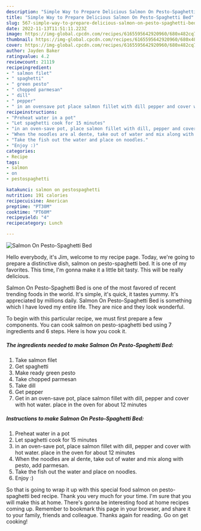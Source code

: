 ```yaml
---
description: "Simple Way to Prepare Delicious Salmon On Pesto-Spaghetti Bed"
title: "Simple Way to Prepare Delicious Salmon On Pesto-Spaghetti Bed"
slug: 567-simple-way-to-prepare-delicious-salmon-on-pesto-spaghetti-bed
date: 2022-11-13T11:51:11.223Z
image: https://img-global.cpcdn.com/recipes/6165595642920960/680x482cq70/salmon-on-pesto-spaghetti-bed-recipe-main-photo.jpg
thumbnail: https://img-global.cpcdn.com/recipes/6165595642920960/680x482cq70/salmon-on-pesto-spaghetti-bed-recipe-main-photo.jpg
cover: https://img-global.cpcdn.com/recipes/6165595642920960/680x482cq70/salmon-on-pesto-spaghetti-bed-recipe-main-photo.jpg
author: Jayden Baker
ratingvalue: 4.2
reviewcount: 21119
recipeingredient:
- " salmon filet"
- " spaghetti"
- " green pesto"
- " chopped parmesan"
- " dill"
- " pepper"
- " in an ovensave pot place salmon fillet with dill pepper and cover with hot water place in the oven for about 12 minutes"
recipeinstructions:
- "Preheat water in a pot"
- "Let spaghetti cook for 15 minutes"
- "in an oven-save pot, place salmon fillet with dill, pepper and cover with hot water. place in the oven for about 12 minutes"
- "When the noodles are al dente, take out of water and mix along with pesto, add parmesan."
- "Take the fish out the water and place on noodles."
- "Enjoy :)"
categories:
- Recipe
tags:
- salmon
- on
- pestospaghetti

katakunci: salmon on pestospaghetti 
nutrition: 191 calories
recipecuisine: American
preptime: "PT30M"
cooktime: "PT60M"
recipeyield: "4"
recipecategory: Lunch

---
```



![Salmon On Pesto-Spaghetti Bed](https://img-global.cpcdn.com/recipes/6165595642920960/680x482cq70/salmon-on-pesto-spaghetti-bed-recipe-main-photo.jpg)

Hello everybody, it's Jim, welcome to my recipe page. Today, we're going to prepare a distinctive dish, salmon on pesto-spaghetti bed. It is one of my favorites. This time, I'm gonna make it a little bit tasty. This will be really delicious.



Salmon On Pesto-Spaghetti Bed is one of the most favored of recent trending foods in the world. It's simple, it's quick, it tastes yummy. It's appreciated by millions daily. Salmon On Pesto-Spaghetti Bed is something which I have loved my entire life. They are nice and they look wonderful.


To begin with this particular recipe, we must first prepare a few components. You can cook salmon on pesto-spaghetti bed using 7 ingredients and 6 steps. Here is how you cook it.

<!--inarticleads1-->

##### The ingredients needed to make Salmon On Pesto-Spaghetti Bed:

1. Take  salmon filet
1. Get  spaghetti
1. Make ready  green pesto
1. Take  chopped parmesan
1. Take  dill
1. Get  pepper
1. Get  in an oven-save pot, place salmon fillet with dill, pepper and cover with hot water. place in the oven for about 12 minutes




<!--inarticleads2-->

##### Instructions to make Salmon On Pesto-Spaghetti Bed:

1. Preheat water in a pot
1. Let spaghetti cook for 15 minutes
1. in an oven-save pot, place salmon fillet with dill, pepper and cover with hot water. place in the oven for about 12 minutes
1. When the noodles are al dente, take out of water and mix along with pesto, add parmesan.
1. Take the fish out the water and place on noodles.
1. Enjoy :)




So that is going to wrap it up with this special food salmon on pesto-spaghetti bed recipe. Thank you very much for your time. I'm sure that you will make this at home. There's gonna be interesting food at home recipes coming up. Remember to bookmark this page in your browser, and share it to your family, friends and colleague. Thanks again for reading. Go on get cooking!

